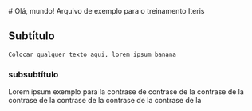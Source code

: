 <head>
# Olá, mundo!
</head>
Arquivo de exemplo para o treinamento Iteris

## Subtítulo

    Colocar qualquer texto aqui, lorem ipsum banana


### subsubtítulo

Lorem ipsum exemplo para la contrase de contrase de la contrase de la contrase de la contrase de la contrase de la contrase de la